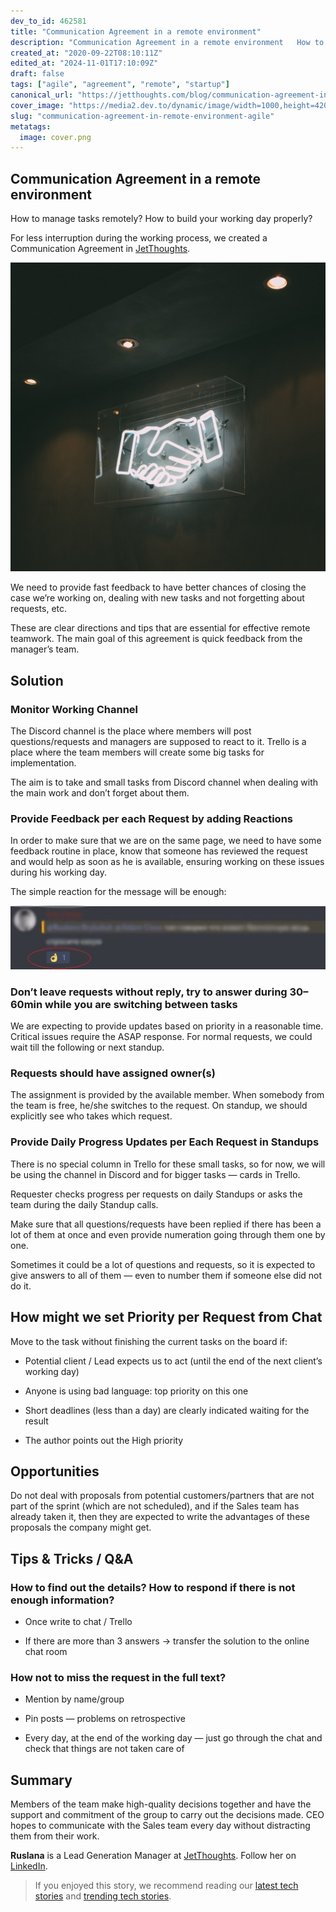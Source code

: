 ```yaml
---
dev_to_id: 462581
title: "Communication Agreement in a remote environment"
description: "Communication Agreement in a remote environment   How to manage tasks remotely? How to build..."
created_at: "2020-09-22T08:10:11Z"
edited_at: "2024-11-01T17:10:09Z"
draft: false
tags: ["agile", "agreement", "remote", "startup"]
canonical_url: "https://jetthoughts.com/blog/communication-agreement-in-remote-environment-agile/"
cover_image: "https://media2.dev.to/dynamic/image/width=1000,height=420,fit=cover,gravity=auto,format=auto/https%3A%2F%2Fmedia.dev.to%2Fcdn-cgi%2Fimage%2Fwidth%3D1000%2Cheight%3D420%2Cfit%3Dcover%2Cgravity%3Dauto%2Cformat%3Dauto%2Fhttps%253A%252F%252Fdev-to-uploads.s3.amazonaws.com%252Fi%252Ft4c9srgrjjuirilrauub.png"
slug: "communication-agreement-in-remote-environment-agile"
metatags:
  image: cover.png
---
```


## Communication Agreement in a remote environment

How to manage tasks remotely? How to build your working day properly?

For less interruption during the working process, we created a Communication Agreement in [JetThoughts](http://jetthoughts.com).

![Photo by [Charles 🇵🇭](https://unsplash.com/@charlesdeluvio?utm_source=unsplash&utm_medium=referral&utm_content=creditCopyText) on [Unsplash](https://unsplash.com/search/photos/handshake?utm_source=unsplash&utm_medium=referral&utm_content=creditCopyText)](file_0.jpeg)

We need to provide fast feedback to have better chances of closing the case we’re working on, dealing with new tasks and not forgetting about requests, etc.

These are clear directions and tips that are essential for effective remote teamwork. The main goal of this agreement is quick feedback from the manager’s team.

## Solution

### Monitor Working Channel

The Discord channel is the place where members will post questions/requests and managers are supposed to react to it. Trello is a place where the team members will create some big tasks for implementation.

The aim is to take and small tasks from Discord channel when dealing with the main work and don’t forget about them.

### Provide Feedback per each Request by adding Reactions

In order to make sure that we are on the same page, we need to have some feedback routine in place, know that someone has reviewed the request and would help as soon as he is available, ensuring working on these issues during his working day.

The simple reaction for the message will be enough:

![](file_1.jpeg)

### Don’t leave requests without reply, try to answer during 30–60min while you are switching between tasks

We are expecting to provide updates based on priority in a reasonable time. Critical issues require the ASAP response. For normal requests, we could wait till the following or next standup.

### Requests should have assigned owner(s)

The assignment is provided by the available member. When somebody from the team is free, he/she switches to the request. On standup, we should explicitly see who takes which request.

### Provide Daily Progress Updates per Each Request in Standups

There is no special column in Trello for these small tasks, so for now, we will be using the channel in Discord and for bigger tasks — cards in Trello.

Requester checks progress per requests on daily Standups or asks the team during the daily Standup calls.

Make sure that all questions/requests have been replied if there has been a lot of them at once and even provide numeration going through them one by one.

Sometimes it could be a lot of questions and requests, so it is expected to give answers to all of them — even to number them if someone else did not do it.

## How might we set Priority per Request from Chat

Move to the task without finishing the current tasks on the board if:

* Potential client / Lead expects us to act (until the end of the next client’s working day)

* Anyone is using bad language: top priority on this one

* Short deadlines (less than a day) are clearly indicated waiting for the result

* The author points out the High priority

## Opportunities

Do not deal with proposals from potential customers/partners that are not part of the sprint (which are not scheduled), and if the Sales team has already taken it, then they are expected to write the advantages of these proposals the company might get.

## Tips & Tricks / Q&A

### How to find out the details? How to respond if there is not enough information?

* Once write to chat / Trello

* If there are more than 3 answers -> transfer the solution to the online chat room

### How not to miss the request in the full text?

* Mention by name/group

* Pin posts — problems on retrospective

* Every day, at the end of the working day — just go through the chat and check that things are not taken care of

## Summary

Members of the team make high-quality decisions together and have the support and commitment of the group to carry out the decisions made. CEO hopes to communicate with the Sales team every day without distracting them from their work.

**Ruslana** is a Lead Generation Manager at [JetThoughts](https://www.jetthoughts.com/). Follow her on [LinkedIn](https://www.linkedin.com/in/ruslana-brykaliuk-970016135/).
>  If you enjoyed this story, we recommend reading our [latest tech stories](https://jtway.co/latest) and [trending tech stories](https://jtway.co/trending).